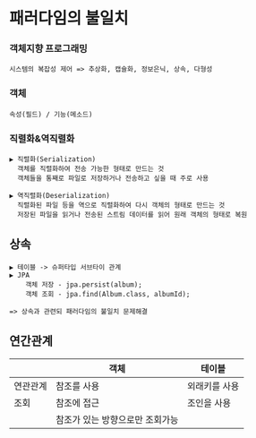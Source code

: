 # 패러다임의 불일치

### 객체지향 프로그래밍 
    시스템의 복잡성 제어 => 추상화, 캡슐화, 정보은닉, 상속, 다형성

### 객체
    속성(필드) / 기능(메소드)
    
### 직렬화&역직렬화
    ▶︎ 직렬화(Serialization)
      객체를 직렬화하여 전송 가능한 형태로 만드는 것
      객체들을 통째로 파일로 저장하거나 전송하고 싶을 때 주로 사용

    ▶︎ 역직렬화(Deserialization)
      직렬화된 파일 등을 역으로 직렬화하여 다시 객체의 형태로 만드는 것
      저장된 파일을 읽거나 전송된 스트림 데이터를 읽어 원래 객체의 형태로 복원

## 상속
    ▶︎ 테이블 -> 슈퍼타입 서브타이 관계
    ▶︎ JPA
        객체 저장 - jpa.persist(album);
        객체 조회 - jpa.find(Album.class, albumId);
    
    => 상속과 관련되 패러다임의 불일치 문제해결
    
## 연간관계

||객체|테이블|
|--|-----|-------|
|연관관계| 참조를 사용 | 외래키를 사용 |
|조회| 참조에 접근 | 조인을 사용 |
||참조가 있는 방향으로만 조회가능 ||
